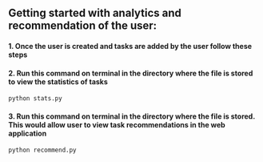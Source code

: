 ## Getting started with analytics and recommendation of the user:

#### 1. Once the user is created and tasks are added by the user follow these steps

#### 2. Run this command on terminal in the directory where the file is stored to view the statistics of tasks
    python stats.py
    
#### 3. Run this command on terminal in the directory where the file is stored. This would allow user to view task recommendations in the web application
    python recommend.py

